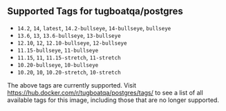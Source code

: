 ## Supported Tags for tugboatqa/postgres

* `14.2`, `14`, `latest`, `14.2-bullseye`, `14-bullseye`, `bullseye`
* `13.6`, `13`, `13.6-bullseye`, `13-bullseye`
* `12.10`, `12`, `12.10-bullseye`, `12-bullseye`
* `11.15-bullseye`, `11-bullseye`
* `11.15`, `11`, `11.15-stretch`, `11-stretch`
* `10.20-bullseye`, `10-bullseye`
* `10.20`, `10`, `10.20-stretch`, `10-stretch`

The above tags are currently supported. Visit https://hub.docker.com/r/tugboatqa/postgres/tags/ to see a list of all available tags for this image, including those that are no longer supported.
